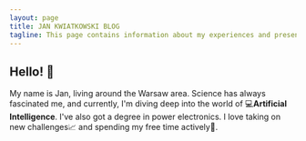```yaml
---
layout: page
title: JAN KWIATKOWSKI BLOG 
tagline: This page contains information about my experiences and presents the projects I have created. 
---
```

## Hello! 👋

My name is Jan, living around the Warsaw area. Science has always fascinated me, and currently, I'm diving deep into the world of 💻**Artificial Intelligence**. I've also got a degree in power electronics. I love taking on new challenges📈 and spending my free time actively🚴.